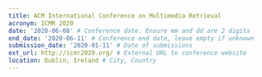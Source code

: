 ```yaml
---
title: ACM International Conference on Multimedia Retrieval
acronym: ICMR 2020
date: '2020-06-08' # Conference date. Ensure mm and dd are 2 digits
end_date: '2020-06-11' # Conference end date, leave empty if unknown
submission_date: '2020-01-11' # Date of submissions
ext_url: http://icmr2020.org/ # External URL to conference website
location: Dublin, Ireland # City, Country
---
```

